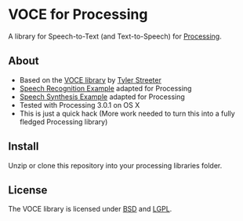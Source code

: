 # VOCE for Processing

A library for Speech-to-Text (and Text-to-Speech) for [Processing](http://www.processing.org).   


## About 

* Based on the [VOCE library](http://voce.sourceforge.net/) by [Tyler Streeter](http://www.tylerstreeter.net)
* [Speech Recognition Example](examples/recognitionTest) adapted for Processing
* [Speech Synthesis Example](examples/synthesisTest) adapted for Processing
* Tested with Processing 3.0.1 on OS X
* This is just a quick hack (More work needed to turn this into a fully fledged Processing library)

## Install

Unzip or clone this repository into your processing libraries folder.

## License

The VOCE library is licensed under [BSD](docs/license-BSD.txt) and [LGPL](docs/license-LGPL.txt).